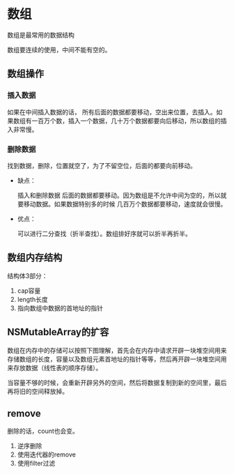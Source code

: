 # 数组

数组是最常用的数据结构

数组要连续的使用，中间不能有空的。

## 数组操作

### 插入数据 

如果在中间插入数据的话， 所有后面的数据都要移动，空出来位置，去插入。如果数组有一百万个数，插入一个数据，几十万个数据都要向后移动，所以数组的插入非常慢。

### 删除数据

找到数据，删除，位置就空了，为了不留空位，后面的都要向前移动。

- 缺点：

  插入和删除数据 后面的数据都要移动。因为数组是不允许中间为空的，所以就要移动数据。如果数据特别多的时候 几百万个数据都要移动，速度就会很慢。

- 优点：

  可以进行二分查找（折半查找）。数组排好序就可以折半再折半。

## 数组内存结构

结构体3部分：

1. cap容量
2. length长度
3. 指向数组中数据的首地址的指针

## NSMutableArray的扩容

数组在内存中的存储可以按照下图理解，首先会在内存中请求开辟一块堆空间用来存储数组的长度，容量以及数组元素首地址的指针等等，然后再开辟一块堆空间用来存放数据（线性表的顺序存储）。

当容量不够的时候，会重新开辟另外的空间，然后将数据复制到新的空间里，最后再将旧的空间释放掉。

## remove

删除的话，count也会变。

1. 逆序删除
2. 使用迭代器的remove
3. 使用filter过滤
